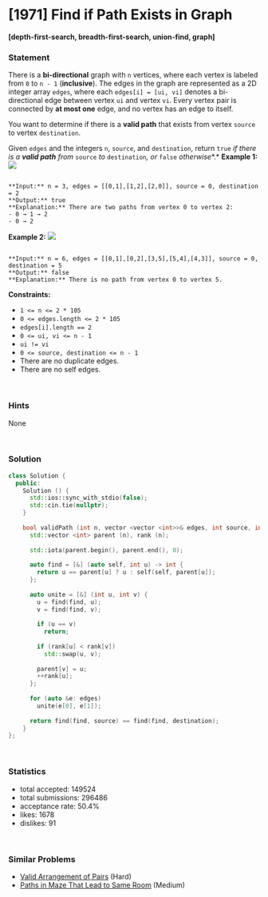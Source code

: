 # [1971] Find if Path Exists in Graph

**[depth-first-search, breadth-first-search, union-find, graph]**

### Statement

There is a **bi-directional** graph with `n` vertices, where each vertex is labeled from `0` to `n - 1` (**inclusive**). The edges in the graph are represented as a 2D integer array `edges`, where each `edges[i] = [ui, vi]` denotes a bi-directional edge between vertex `ui` and vertex `vi`. Every vertex pair is connected by **at most one** edge, and no vertex has an edge to itself.

You want to determine if there is a **valid path** that exists from vertex `source` to vertex `destination`.

Given `edges` and the integers `n`, `source`, and `destination`, return `true` *if there is a **valid path** from* `source` *to* `destination`*, or* `false` *otherwise**.*
**Example 1:**
![](https://assets.leetcode.com/uploads/2021/08/14/validpath-ex1.png)

```

**Input:** n = 3, edges = [[0,1],[1,2],[2,0]], source = 0, destination = 2
**Output:** true
**Explanation:** There are two paths from vertex 0 to vertex 2:
- 0 → 1 → 2
- 0 → 2

```

**Example 2:**
![](https://assets.leetcode.com/uploads/2021/08/14/validpath-ex2.png)

```

**Input:** n = 6, edges = [[0,1],[0,2],[3,5],[5,4],[4,3]], source = 0, destination = 5
**Output:** false
**Explanation:** There is no path from vertex 0 to vertex 5.

```

**Constraints:**
* `1 <= n <= 2 * 105`
* `0 <= edges.length <= 2 * 105`
* `edges[i].length == 2`
* `0 <= ui, vi <= n - 1`
* `ui != vi`
* `0 <= source, destination <= n - 1`
* There are no duplicate edges.
* There are no self edges.


<br>

### Hints

None

<br>

### Solution

```cpp
class Solution {
  public:
    Solution () {
      std::ios::sync_with_stdio(false);
      std::cin.tie(nullptr);
    }
  
    bool validPath (int n, vector <vector <int>>& edges, int source, int destination) {
      std::vector <int> parent (n), rank (n);
      
      std::iota(parent.begin(), parent.end(), 0);
      
      auto find = [&] (auto self, int u) -> int {
        return u == parent[u] ? u : self(self, parent[u]);
      };
      
      auto unite = [&] (int u, int v) {
        u = find(find, u);
        v = find(find, v);
        
        if (u == v)
          return;
        
        if (rank[u] < rank[v])
          std::swap(u, v);
        
        parent[v] = u;
        ++rank[u];
      };
      
      for (auto &e: edges)
        unite(e[0], e[1]);
      
      return find(find, source) == find(find, destination);
    }
};
```

<br>

### Statistics

- total accepted: 149524
- total submissions: 296486
- acceptance rate: 50.4%
- likes: 1678
- dislikes: 91

<br>

### Similar Problems

- [Valid Arrangement of Pairs](https://leetcode.com/problems/valid-arrangement-of-pairs) (Hard)
- [Paths in Maze That Lead to Same Room](https://leetcode.com/problems/paths-in-maze-that-lead-to-same-room) (Medium)
